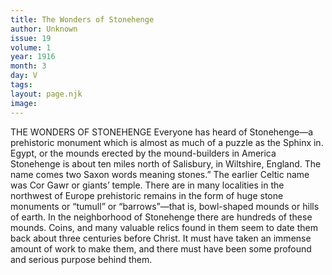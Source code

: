 ```yaml
---
title: The Wonders of Stonehenge
author: Unknown
issue: 19
volume: 1
year: 1916
month: 3
day: V
tags:
layout: page.njk
image:
---
```

THE WONDERS OF STONEHENGE    Everyone has heard of Stonehenge—a prehistoric monument which is almost as much of a puzzle as the Sphinx in. Egypt, or the mounds erected by the mound-builders in America Stonehenge is about ten miles north of Salisbury, in Wiltshire, England. The name comes two Saxon words meaning stones.”       The earlier Celtic name was Cor Gawr or giants’ temple. There are in many localities in the northwest of Europe prehistoric remains in the form of huge stone monuments or “tumull” or “barrows”—that is, bowl-shaped mounds or hills of earth. In the neighborhood of Stonehenge there are hundreds of these mounds. Coins, and many valuable relics found in them seem to date them back about three centuries before Christ.       It must have taken an immense amount of work to make them, and there must have been some profound and serious purpose behind them. 


